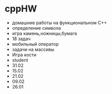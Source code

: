 # cppHW
- домашние работы на функциональном C++
- oпределение символа
- игра камень,ножницы,бумага
- 18 задач
- мобильный оператор
- задачи на массивы
- Игра кости
- student
- 31.02
- 15.02
- 21.02
- 09.02
- 26.01

